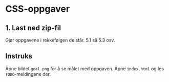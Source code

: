 # CSS-oppgaver

## 1. Last ned zip-fil
Gjør oppgavene i rekkefølgen de står.
5.1 så 5.3 osv.
## Instruks
Åpne bildet `goal.png` for å se målet med oppgaven. Åpne
`index.html` og les `TODO`-meldingene der.